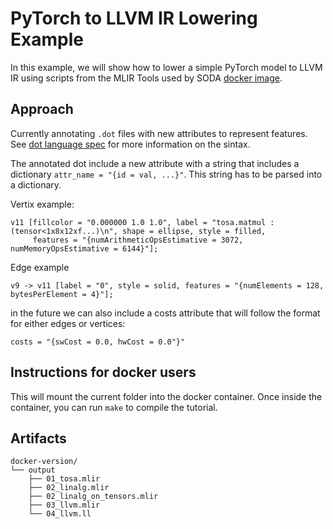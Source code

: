 # PyTorch to LLVM IR Lowering Example

In this example, we will show how to lower a simple PyTorch model to LLVM IR
using scripts from the MLIR Tools used by SODA [docker image](https://hub.docker.com/r/agostini01/soda).

## Approach

Currently annotating `.dot` files with new attributes to represent features.
See [dot language spec](https://graphviz.org/doc/info/lang.html) for more
information on the sintax.

The annotated dot include a new attribute with a string that includes a dictionary `attr_name = "{id = val, ...}"`. This string has to be parsed into a dictionary.

Vertix example:

```
v11 [fillcolor = "0.000000 1.0 1.0", label = "tosa.matmul : (tensor<1x8x12xf...)\n", shape = ellipse, style = filled, 
     features = "{numArithmeticOpsEstimative = 3072, numMemoryOpsEstimative = 6144}"];
```

Edge example

```
v9 -> v11 [label = "0", style = solid, features = "{numElements = 128, bytesPerElement = 4}"];
```

in the future we can also include a costs attribute that will follow the format for either edges or vertices:

```
costs = "{swCost = 0.0, hwCost = 0.0"}"
```

## Instructions for docker users

This will mount the current folder into the docker container. Once inside the
container, you can run `make` to compile the tutorial.


## Artifacts

```
docker-version/
└── output
    ├── 01_tosa.mlir
    ├── 02_linalg.mlir
    ├── 02_linalg_on_tensors.mlir
    ├── 03_llvm.mlir
    └── 04_llvm.ll
```